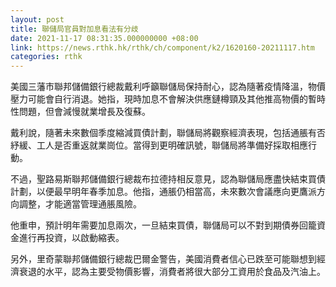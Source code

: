 ```yaml
---
layout: post
title: 聯儲局官員對加息看法有分歧
date: 2021-11-17 08:31:35.000000000 +08:00
link: https://news.rthk.hk/rthk/ch/component/k2/1620160-20211117.htm
categories: rthk
---
```


美國三藩市聯邦儲備銀行總裁戴利呼籲聯儲局保持耐心，認為隨著疫情降溫，物價壓力可能會自行消退。她指，現時加息不會解決供應鏈樽頸及其他推高物價的暫時性問題，但會減慢就業增長及復蘇。

戴利說，隨著未來數個季度縮減買債計劃，聯儲局將觀察經濟表現，包括通脹有否紓緩、工人是否重返就業崗位。當得到更明確訊號，聯儲局將準備好採取相應行動。

不過，聖路易斯聯邦儲備銀行總裁布拉德持相反意見，認為聯儲局應盡快結束買債計劃，以便最早明年春季加息。他指，通脹仍相當高，未來數次會議應向更鷹派方向調整，才能適當管理通脹風險。

他重申，預計明年需要加息兩次，一旦結束買債，聯儲局可以不對到期債券回籠資金進行再投資，以啟動縮表。

另外，里奇蒙聯邦儲備銀行總裁巴爾金警告，美國消費者信心已跌至可能聯想到經濟衰退的水平，認為主要受物價影響，消費者將很大部分工資用於食品及汽油上。
